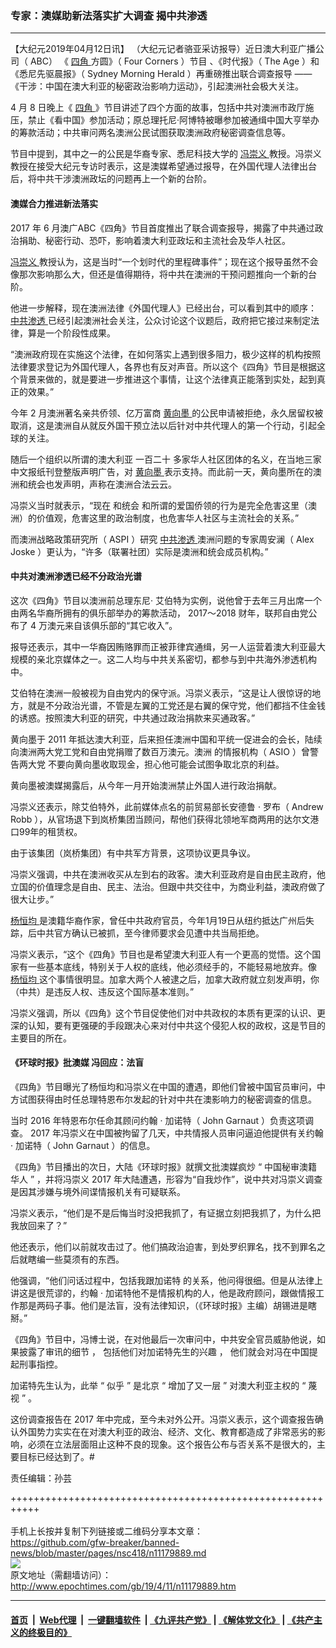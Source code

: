 ### 专家：澳媒助新法落实扩大调查 揭中共渗透
------------------------

<p>
 【大纪元2019年04月12日讯】
 <span class="s2">
  （大纪元记者骆亚采访报导）近日澳大利亚广播公司（
 </span>
 <span class="s3">
  ABC）
 </span>
 <span class="s2">
  《
  <a href="http://www.epochtimes.com/gb/tag/%E5%9B%9B%E8%A7%92.html">
   四角
  </a>
  方圆》（
  <span class="s3">
   Four Corners
  </span>
  ）节目
 </span>
 <span class="s2">
  、《时代报》（
 </span>
 <span class="s3">
  The Age
 </span>
 <span class="s2">
  ）和《悉尼先驱晨报》（
 </span>
 <span class="s3">
  Sydney Morning Herald
 </span>
 <span class="s2">
  ）再重磅推出联合调查报导
 </span>
 <span class="s3">
  ——
 </span>
 <span class="s2">
  《干涉：中国在澳大利亚的秘密政治影响力运动》，引起澳洲社会极大关注。
 </span>
</p>
<p class="p3">
 <span class="s3">
  4
 </span>
 <span class="s2">
  月
 </span>
 <span class="s3">
  8
 </span>
 <span class="s2">
  日晚上《
  <a href="http://www.epochtimes.com/gb/tag/%E5%9B%9B%E8%A7%92.html">
   四角
  </a>
  》节目讲述了四个方面的故事，包括中共对澳洲市政厅施压，禁止《看中国》参加活动；原总理托尼‧阿博特被曝参加被通缉中国大亨举办的筹款活动；中共审问两名澳洲公民试图获取澳洲政府秘密调查信息等。
 </span>
</p>
<p class="p3">
 <span class="s2">
  节目中提到，其中之一的公民是华裔专家、悉尼科技大学的
  <a href="http://www.epochtimes.com/gb/tag/%E5%86%AF%E5%B4%87%E4%B9%89.html">
   冯崇义
  </a>
  教授。冯崇义教授在接受大纪元专访时表示，这是澳媒希望通过报导，在外国代理人法律出台后，将中共干涉澳洲政坛的问题再上一个新的台阶。
 </span>
</p>
<h4 class="p4">
 <span class="s4">
  <b>
   澳媒合力推进新法落实
  </b>
 </span>
</h4>
<p class="p3">
 <span class="s3">
  2017
 </span>
 <span class="s2">
  年
 </span>
 <span class="s3">
  6
 </span>
 <span class="s2">
  月澳广ABC《四角》节目首度推出了联合调查报导，揭露了中共通过政治捐助、秘密行动、恐吓，影响着澳大利亚政坛和主流社会及华人社区。
 </span>
</p>
<p class="p3">
 <span class="s2">
  <a href="http://www.epochtimes.com/gb/tag/%E5%86%AF%E5%B4%87%E4%B9%89.html">
   冯崇义
  </a>
  教授认为，这是当时“一个划时代的里程碑事件”；现在这个报导虽然不会像那次影响那么大，但还是值得期待，将中共在澳洲的干预问题推向一个新的台阶。
 </span>
</p>
<p class="p3">
 <span class="s2">
  他进一步解释，现在澳洲法律《外国代理人》已经出台，可以看到其中的顺序：
  <a href="http://www.epochtimes.com/gb/tag/%E4%B8%AD%E5%85%B1%E6%B8%97%E9%80%8F.html">
   中共渗透
  </a>
  已经引起澳洲社会关注，公众讨论这个议题后，政府把它接过来制定法律，算是一个阶段性成果。
 </span>
</p>
<p class="p3">
 <span class="s2">
  “澳洲政府现在实施这个法律，在如何落实上遇到很多阻力，极少这样的机构按照法律要求登记为外国代理人，各界也有反对声音。所以这个《四角》节目是根据这个背景来做的，就是要进一步推进这个事情，让这个法律真正能落到实处，起到真正的效果。”
 </span>
</p>
<p class="p5">
 <span class="s2">
  今年
 </span>
 <span class="s5">
  2
 </span>
 <span class="s2">
  月澳洲著名亲共侨领、亿万富商
 </span>
 <span class="s6">
  <a href="http://www.epochtimes.com/gb/tag/%E9%BB%84%E5%90%91%E5%A2%A8.html">
   黄向墨
  </a>
 </span>
 <span class="s2">
  的公民申请被拒绝，永久居留权被取消，这是澳洲自从就反外国干预立法以后针对中共代理人的第一个行动，引起全球的关注。
 </span>
</p>
<p class="p5">
 <span class="s2">
  随后一个组织以所谓的澳大利亚
 </span>
 <span class="s5">
  一百二十
 </span>
 <span class="s2">
  多家华人社区团体的名义，在当地三家中文报纸刊登整版声明广告，对
  <a href="http://www.epochtimes.com/gb/tag/%E9%BB%84%E5%90%91%E5%A2%A8.html">
   黄向墨
  </a>
  表示支持。而此前一天，黄向墨所在的澳洲和统会也发声明，声称在澳洲合法云云。
 </span>
</p>
<p class="p6">
 <span class="s2">
  冯崇义当时就表示，“现在
  <span class="s7">
   和统会
  </span>
  和所谓的爱国侨领的行为是完全危害这里（澳洲）的价值观，危害这里的政治制度，也危害华人社区与主流社会的关系。”
 </span>
</p>
<p class="p8">
 <span class="s2">
  而澳洲战略政策研究所（
 </span>
 <span class="s3">
  ASPI
 </span>
 <span class="s2">
  ）研究
  <a href="http://www.epochtimes.com/gb/tag/%E4%B8%AD%E5%85%B1%E6%B8%97%E9%80%8F.html">
   中共渗透
  </a>
  澳洲问题的专家周安澜（
 </span>
 <span class="s3">
  Alex Joske
 </span>
 <span class="s2">
  ）更认为，“许多（联署社团）实际是澳洲和统会成员机构。”
 </span>
</p>
<h4 class="p10">
 <span class="s8">
  <b>
   中共对澳洲渗透已经不分政治光谱
  </b>
 </span>
</h4>
<p class="p3">
 <span class="s2">
  这次《四角》节目以澳洲前总理东尼‧
 </span>
 <span class="s2">
  艾伯特为实例，说他曾于去年三月出席一个由两名华裔所拥有的俱乐部举办的筹款活动，
 </span>
 <span class="s3">
  2017～2018
 </span>
 <span class="s2">
  财年，联邦自由党公布了
 </span>
 <span class="s3">
  4
 </span>
 <span class="s2">
  万澳元来自该俱乐部的“其它收入”。
 </span>
</p>
<p class="p3">
 <span class="s2">
  报导还表示，其中一华裔因贿赂罪而正被菲律宾通缉，另一人运营着澳大利亚最大规模的亲北京媒体之一。这二人均与中共关系密切，都参与到中共海外渗透机构中。
 </span>
</p>
<p class="p3">
 <span class="s2">
  艾伯特在澳洲一般被视为自由党内的保守派。冯崇义表示，“这是让人很惊讶的地方，就是不分政治光谱，不管是左翼的工党还是右翼的保守党，他们都挡不住金钱的诱惑。按照澳大利亚的研究，中共通过政治捐款来买通政客。”
 </span>
</p>
<p class="p11">
 <span class="s2">
  黄向墨于
 </span>
 <span class="s9">
  2011
 </span>
 <span class="s2">
  年抵达澳大利亚，后来担任澳洲中国和平统一促进会的会长，陆续向澳洲两大党工党和自由党捐赠了数百万澳元。澳洲
 </span>
 <span class="s10">
  的情报机构（
 </span>
 <span class="s11">
  ASIO
 </span>
 <span class="s10">
  ）曾警告两大党
 </span>
 <span class="s2">
  不要向黄向墨收取现金，担心他可能会试图争取北京的利益。
 </span>
</p>
<p class="p11">
 <span class="s2">
  黄向墨被澳媒揭露后，从今年一月开始澳洲禁止外国人进行政治捐献。
 </span>
</p>
<p class="p3">
 <span class="s2">
  冯崇义还表示，除艾伯特外，此前媒体点名的前贸易部长安德鲁
 </span>
 <span class="s3">
  ·
 </span>
 <span class="s2">
  罗布（
 </span>
 <span class="s3">
  Andrew Robb
 </span>
 <span class="s2">
  ），从官场退下到岚桥集团当顾问，帮他们获得北领地军商两用的达尔文港口99年的租赁权。
 </span>
</p>
<p class="p3">
 <span class="s2">
  由于该集团（岚桥集团）有中共军方背景，这项协议更具争议。
 </span>
</p>
<p class="p3">
 <span class="s2">
  冯崇义强调，中共在澳洲收买从左到右的政客。澳大利亚政府是自由民主政府，他立国的价值理念是自由、民主、法治。但跟中共交往中，为商业利益，澳政府做了很大让步。”
 </span>
</p>
<p class="p3">
 <a href="http://www.epochtimes.com/gb/tag/%E6%9D%A8%E6%81%92%E5%9D%87.html">
  杨恒均
 </a>
 是澳籍华裔作家，曾任中共政府官员，今年1月19日从纽约抵达广州后失踪，后中共官方确认已被抓，至今律师要求会见遭中共当局拒绝。
</p>
<p class="p3">
 <span class="s2">
  冯崇义表示，“这个《四角》节目也是希望澳大利亚人有一个更高的觉悟。这个国家有一些基本底线，特别关于人权的底线，他必须经手的，不能轻易地放弃。像
  <a href="http://www.epochtimes.com/gb/tag/%E6%9D%A8%E6%81%92%E5%9D%87.html">
   杨恒均
  </a>
  这个事情很明显。加拿大两个人被逮之后，加拿大政府就立刻发声明，你（中共）是违反人权、违反这个国际基本准则。”
 </span>
</p>
<p class="p3">
 <span class="s2">
  冯崇义强调，所以《四角》这个节目促使他们对中共政权的本质有更深的认识、更深的认知，要有更强硬的手段跟决心来对付中共这个侵犯人权的政权，这是节目的主要目的所在。
 </span>
</p>
<h4 class="p4">
 <span class="s4">
  <b>
   《环球时报》批澳媒
  </b>
 </span>
 <span class="s4">
  <b>
   冯回应：法盲
  </b>
 </span>
</h4>
<p class="p13">
 <span class="s2">
  《四角》节目曝光了杨恒均和冯崇义在中国的遭遇，即他们曾被中国官员审问，中方试图获得由时任总理特恩布尔发起的针对中共在澳影响力的秘密调查的信息。
 </span>
</p>
<p class="p13">
 <span class="s2">
  当时
 </span>
 <span class="s9">
  2016
 </span>
 <span class="s2">
  年特恩布尔任命其顾问约翰
 </span>
 <span class="s9">
  ·
 </span>
 <span class="s2">
  加诺特（
 </span>
 <span class="s9">
  John Garnaut
 </span>
 <span class="s2">
  ）负责这项调查。
 </span>
 <span class="s9">
  2017
 </span>
 <span class="s2">
  年冯崇义在中国被拘留了几天，中共情报人员审问逼迫他提供有关约翰
 </span>
 <span class="s9">
  ·
 </span>
 <span class="s2">
  加诺特（
 </span>
 <span class="s9">
  John Garnaut
 </span>
 <span class="s2">
  ）的信息。
 </span>
</p>
<p class="p3">
 <span class="s2">
  《四角》节目播出的次日，大陆《环球时报》就撰文批澳媒疯炒
 </span>
 <span class="s3">
  “
 </span>
 <span class="s2">
  中国秘审澳籍华人
 </span>
 <span class="s3">
  ”
 </span>
 <span class="s2">
  ，并将冯崇义
 </span>
 <span class="s3">
  2017
 </span>
 <span class="s2">
  年大陆遭遇，形容为“自我炒作”，说中共对冯崇义调查是因其涉嫌与境外间谍情报机关有可疑联系。
 </span>
</p>
<p class="p3">
 <span class="s2">
  冯崇义表示，“他们是不是后悔当时没把我抓了，有证据立刻把我抓了，为什么把我放回来了？”
 </span>
</p>
<p class="p3">
 <span class="s2">
  他还表示，他们以前就攻击过了。他们搞政治迫害，到处罗织罪名，找不到罪名之后就瞎编一些莫须有的东西。
 </span>
</p>
<p class="p3">
 <span class="s2">
  他强调，“他们问话过程中，包括我跟加诺特
 </span>
 <span class="s2">
  的关系，他问得很细。但是从法律上讲这是很荒谬的，约翰
 </span>
 <span class="s3">
  ·
 </span>
 <span class="s2">
  加诺特他不是情报机构的人，他是政府顾问，跟做情报工作那是两码子事。他们是法盲，没有法律知识，（《环球时报》主编）胡锡进是瞎掰。”
 </span>
</p>
<p class="p3">
 <span class="s2">
  《四角》节目中，冯博士说，在对他最后一次审问中，中共安全官员威胁他说，如果披露了审讯的细节
 </span>
 <span class="s3">
  ，
 </span>
 <span class="s2">
  包括他们对加诺特先生的兴趣
 </span>
 <span class="s3">
  ，
 </span>
 <span class="s2">
  他们就会对冯在中国提起刑事指控。
 </span>
</p>
<p class="p3">
 <span class="s2">
  加诺特先生认为，此举
 </span>
 <span class="s3">
  “
 </span>
 <span class="s2">
  似乎
 </span>
 <span class="s3">
  ”
 </span>
 <span class="s2">
  是北京
 </span>
 <span class="s3">
  “
 </span>
 <span class="s2">
  增加了又一层
 </span>
 <span class="s3">
  ”
 </span>
 <span class="s2">
  对澳大利亚主权的
 </span>
 <span class="s3">
  “
 </span>
 <span class="s2">
  蔑视
 </span>
 <span class="s3">
  ”
 </span>
 <span class="s2">
  。
 </span>
</p>
<p class="p3">
 <span class="s2">
  这份调查报告在
 </span>
 <span class="s3">
  2017
 </span>
 <span class="s2">
  年中完成，至今未对外公开。冯崇义表示，这个调查报告确认外国势力实实在在对澳大利亚的政治、经济、文化、教育都造成了非常恶劣的影响，必须在立法层面阻止这种不良的现象。这个报告公布与否关系不是很大的，主要目标已经达到了。#
 </span>
</p>
<p class="p3">
 责任编辑：孙芸
</p>

+++++++++++++++++++++++++++++++++++++++++++++++++++++++++++<br/><br/>
手机上长按并复制下列链接或二维码分享本文章：<br/>
https://github.com/gfw-breaker/banned-news/blob/master/pages/nsc418/n11179889.md <br/>
<a href='https://github.com/gfw-breaker/banned-news/blob/master/pages/nsc418/n11179889.md'><img src='https://github.com/gfw-breaker/banned-news/blob/master/pages/nsc418/n11179889.md.png'/></a> <br/>
原文地址（需翻墙访问）：http://www.epochtimes.com/gb/19/4/11/n11179889.htm


------------------------
#### [首页](https://github.com/gfw-breaker/banned-news/blob/master/README.md) &nbsp;|&nbsp; [Web代理](https://github.com/labour-camp/helloworld) &nbsp;|&nbsp; [一键翻墙软件](https://github.com/gfw-breaker/nogfw/blob/master/README.md) &nbsp;| [《九评共产党》](https://github.com/gfw-breaker/9ping.md/blob/master/README.md#九评之一评共产党是什么) | [《解体党文化》](https://github.com/gfw-breaker/jtdwh.md/blob/master/README.md) | [《共产主义的终极目的》](https://github.com/gfw-breaker/gczydzjmd.md/blob/master/README.md)

